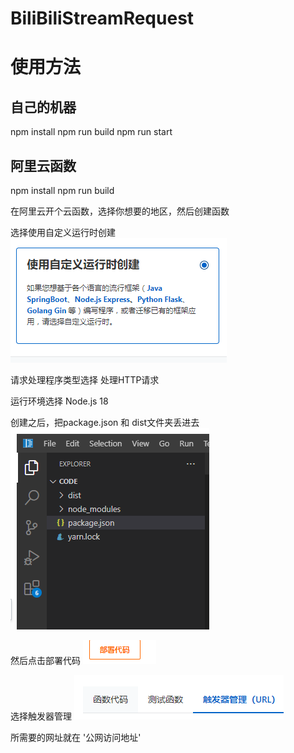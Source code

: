 # BiliBiliStreamRequest

# 使用方法

## 自己的机器
npm install
npm run build
npm run start

## 阿里云函数
npm install
npm run build

在阿里云开个云函数，选择你想要的地区，然后创建函数

选择使用自定义运行时创建
![Alt text](img/image.png)

请求处理程序类型选择 处理HTTP请求

运行环境选择 Node.js 18

创建之后，把package.json 和 dist文件夹丢进去
![Alt text](img/image2.png)

然后点击部署代码
![Alt text](img/image3.png)

选择触发器管理
![Alt text](img/image4.png)

所需要的网址就在 '公网访问地址'